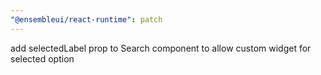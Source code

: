 ```yaml
---
"@ensembleui/react-runtime": patch
---
```


add selectedLabel prop to Search component to allow custom widget for selected option